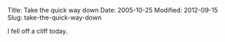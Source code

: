 Title: Take the quick way down
Date: 2005-10-25
Modified: 2012-09-15
Slug: take-the-quick-way-down

I fell off a cliff today.
